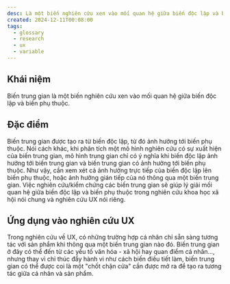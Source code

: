 ```yaml
---
desc: Là một biến nghiên cứu xen vào mối quan hệ giữa biến độc lập và biến phụ thuộc.
created: 2024-12-11T00:08:00
tags:
  - glossary
  - research
  - ux
  - variable
---
```

## Khái niệm

Biến trung gian là một biến nghiên cứu xen vào mối quan hệ giữa biến độc lập và biến phụ thuộc.

## ‍Đặc điểm

Biến trung gian được tạo ra từ biến độc lập, từ đó ảnh hưởng tới biến phụ thuộc. Nói cách khác, khi phân tích một mô hình nghiên cứu có sự xuất hiện của biến trung gian, mô hình trung gian chỉ có ý nghĩa khi biến độc lập ảnh hưởng tới biến trung gian và biến trung gian có ảnh hưởng tới biến phụ thuộc. Như vậy, cần xem xét cả ảnh hưởng trực tiếp của biến độc lập lên biến phụ thuộc, hoặc ảnh hưởng gián tiếp của nó thông qua một biến trung gian.
Việc nghiên cứu/kiểm chứng các biến trung gian sẽ giúp lý giải mối quan hệ giữa biến độc lập và biến phụ thuộc trong nghiên cứu khoa học xã hội nói chung và nghiên cứu UX nói riêng.‍

## Ứng dụng vào nghiên cứu UX

Trong nghiên cứu về UX, có những trường hợp cá nhân chỉ sẵn sàng tương tác với sản phẩm khi thông qua một biến trung gian nào đó. Biến trung gian ở đây có thể đến từ các yếu tố văn hóa - xã hội hay quan điểm cá nhân..., nhưng thay vì chỉ thúc đẩy hành vi như cách biến điều tiết làm, biến trung gian có thể được coi là một "chốt chặn cửa" cần được mở ra để tạo ra tương tác giữa cá nhân và sản phẩm.